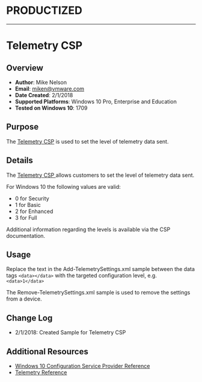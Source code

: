 # PRODUCTIZED #

----------

# Telemetry CSP

## Overview
- **Author**: Mike Nelson
- **Email**: miken@vmware.com
- **Date Created**: 2/1/2018
- **Supported Platforms**: Windows 10 Pro, Enterprise and Education
- **Tested on Windows 10**: 1709

## Purpose
<!-- Summary Start -->
The [Telemetry CSP](https://docs.microsoft.com/en-us/windows/client-management/mdm/policy-csp-system#system-allowtelemetry) is used to set the level of telemetry data sent. 
<!-- Summary End -->
## Details
The [Telemetry CSP ](https://docs.microsoft.com/en-us/windows/client-management/mdm/policy-csp-system#system-allowtelemetry) allows customers to set the level of telemetry data sent.

For Windows 10 the following values are valid:

* 0 for Security
* 1 for Basic
* 2 for Enhanced
* 3 for Full

Additional information regarding the levels is available via the CSP documentation.

## Usage
Replace the text in the Add-TelemetrySettings.xml sample between the data tags ```<data></data>``` with the targeted configuration level, e.g. ```<data>1</data>```

The Remove-TelemetrySettings.xml sample is used to remove the settings from a device.

## Change Log
- 2/1/2018: Created Sample for Telemetry CSP

## Additional Resources
* [Windows 10 Configuration Service Provider Reference](http://aka.ms/CSPList)
* [Telemetry Reference](https://docs.microsoft.com/en-us/windows/client-management/mdm/policy-csp-system#system-allowtelemetry)
